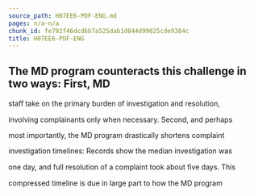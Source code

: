 ```yaml
---
source_path: H07EE6-PDF-ENG.md
pages: n/a-n/a
chunk_id: fe792f46dcd6b7a525dab1d844d99025cde9384c
title: H07EE6-PDF-ENG
---
```

## The MD program counteracts this challenge in two ways: First, MD

staﬀ take on the primary burden of investigation and resolution,

involving complainants only when necessary. Second, and perhaps

most importantly, the MD program drastically shortens complaint

investigation timelines: Records show the median investigation was

one day, and full resolution of a complaint took about ﬁve days. This

compressed timeline is due in large part to how the MD program
